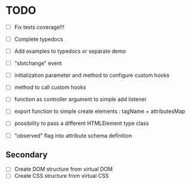 # TODO

- [ ] Fix tests coverage!!!
- [ ] Complete typedocs
- [ ] Add examples to typedocs or separate demo
- [ ] "slotchange" event
- [ ] initialization parameter and method to configure custom hooks
- [ ] method to call custom hooks
- [ ] function as controller argument to simple add listener
- [ ] export function to simple create elements : tagName + attributesMap
- [ ] possibility to pass a different HTMLElement type class
- [ ] "observed" flag into attribute schema definition


## Secondary
- [ ] Create DOM structure from virtual DOM
- [ ] Create CSS structure from virtual CSS
